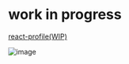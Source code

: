 
# work in progress

[react-profile(WIP)](https://a331998513.github.io/react-profile/)


![image](https://user-images.githubusercontent.com/78078898/111752723-59eb5900-8896-11eb-918a-e907570f276a.png)


